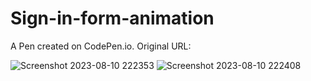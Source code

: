 # Sign-in-form-animation
A Pen created on CodePen.io. Original URL:

![Screenshot 2023-08-10 222353](https://github.com/kunal7216/Sign-in-form-animation/assets/112888767/64113abf-07b4-4bfe-aed2-68e0c3dd88d3)
![Screenshot 2023-08-10 222408](https://github.com/kunal7216/Sign-in-form-animation/assets/112888767/43491a53-7534-4d5e-a000-fc649c48c277)
